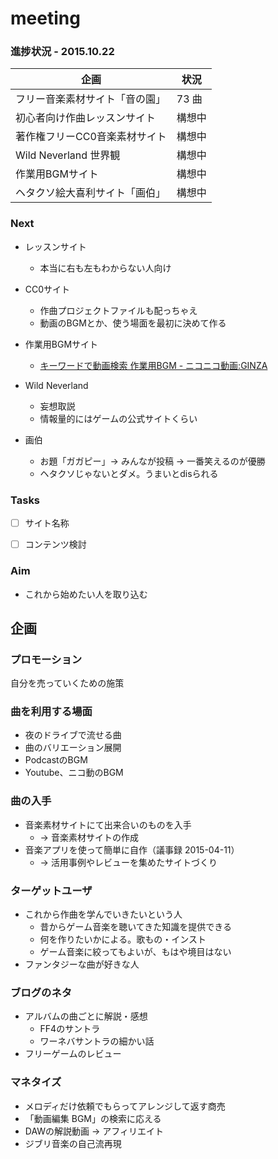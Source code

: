 meeting
=======

### 進捗状況 - 2015.10.22

| 企画                           | 状況    |
|--------------------------------|---------|
| フリー音楽素材サイト「音の園」 | 73 曲   |
| 初心者向け作曲レッスンサイト   | 構想中  |
| 著作権フリーCC0音楽素材サイト  | 構想中  |
| Wild Neverland 世界観          | 構想中  |
| 作業用BGMサイト                | 構想中  |
| ヘタクソ絵大喜利サイト「画伯」 | 構想中  |


### Next

- レッスンサイト
    - 本当に右も左もわからない人向け

- CC0サイト
    - 作曲プロジェクトファイルも配っちゃえ
    - 動画のBGMとか、使う場面を最初に決めて作る

- 作業用BGMサイト
    - [キーワードで動画検索 作業用BGM - ニコニコ動画:GINZA](http://www.nicovideo.jp/search/%E4%BD%9C%E6%A5%AD%E7%94%A8BGM?sort=v&order=d)

- Wild Neverland
    - 妄想取説
    - 情報量的にはゲームの公式サイトくらい

- 画伯
    - お題「ガガピー」→ みんなが投稿 → 一番笑えるのが優勝
    - ヘタクソじゃないとダメ。うまいとdisられる


### Tasks

- [ ] サイト名称
- [ ] コンテンツ検討


### Aim

- これから始めたい人を取り込む


## 企画

### プロモーション
自分を売っていくための施策


### 曲を利用する場面

- 夜のドライブで流せる曲
- 曲のバリエーション展開
- PodcastのBGM
- Youtube、ニコ動のBGM


### 曲の入手

- 音楽素材サイトにて出来合いのものを入手
    - → 音楽素材サイトの作成
- 音楽アプリを使って簡単に自作（議事録 2015-04-11）
    - → 活用事例やレビューを集めたサイトづくり


### ターゲットユーザ

- これから作曲を学んでいきたいという人
    - 昔からゲーム音楽を聴いてきた知識を提供できる
    - 何を作りたいかによる。歌もの・インスト
    - ゲーム音楽に絞ってもよいが、もはや境目はない
- ファンタジーな曲が好きな人


### ブログのネタ

- アルバムの曲ごとに解説・感想
    - FF4のサントラ
    - ワーネバサントラの細かい話
- フリーゲームのレビュー


### マネタイズ

- メロディだけ依頼でもらってアレンジして返す商売
- 「動画編集 BGM」の検索に応える
- DAWの解説動画 → アフィリエイト
- ジブリ音楽の自己流再現
